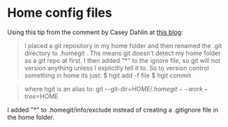 Home config files
=================

Using this tip from the comment by Casey Dahlin at [this blog](http://doug.warner.fm/d/blog/2008/07/Version-controlling-my-home-dir):

>I placed a git repository in my home folder and then renamed the .git directory to .homegit . Ths means git doesn't detect my home folder as a git repo at first. I then added "*" to the ignore file, so git will not version anything unless I explicitly tell it to. So to version control something in home its just:
    $ hgit add -f file
    $ hgit commit

>where hgit is an alias to:
    git --git-dir=$HOME/.homegit --work-tree=$HOME

I added "*" to .homegit/info/exclude instead of creating a .gitignore file in the home folder.

